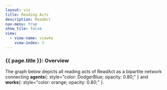 ```yaml
---
layout: viz
title: Reading Acts
description: ReadAct
nav-menu: true
show_tile: false
view:
  - view-name: view4a
    view-index: 3
---
```


### {{ page.title }}: Overview

The graph below depicts all reading acts of ReadAct as a bipartite network connecting  **agents**{: style="color: DodgerBlue; opacity: 0.80;" } and **works**{: style="color: orange; opacity: 0.80;" }.

<div id="view4a" class="viz"> </div>
